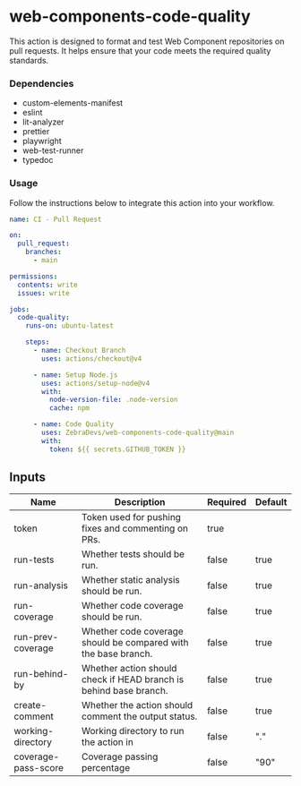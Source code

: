 # web-components-code-quality

This action is designed to format and test Web Component repositories on pull requests. It helps ensure that your code meets the required quality standards.

### Dependencies

- custom-elements-manifest
- eslint
- lit-analyzer
- prettier
- playwright
- web-test-runner
- typedoc

### Usage

Follow the instructions below to integrate this action into your workflow.

```yml
name: CI - Pull Request

on:
  pull_request:
    branches:
      - main

permissions:
  contents: write
  issues: write

jobs:
  code-quality:
    runs-on: ubuntu-latest

    steps:
      - name: Checkout Branch
        uses: actions/checkout@v4

      - name: Setup Node.js
        uses: actions/setup-node@v4
        with:
          node-version-file: .node-version
          cache: npm

      - name: Code Quality
        uses: ZebraDevs/web-components-code-quality@main
        with:
          token: ${{ secrets.GITHUB_TOKEN }}
```

## Inputs

| Name                | Description                                                       | Required | Default |
| ------------------- | ----------------------------------------------------------------- | -------- | ------- |
| token               | Token used for pushing fixes and commenting on PRs.               | true     |         |
| run-tests           | Whether tests should be run.                                      | false    | true    |
| run-analysis        | Whether static analysis should be run.                            | false    | true    |
| run-coverage        | Whether code coverage should be run.                              | false    | true    |
| run-prev-coverage   | Whether code coverage should be compared with the base branch.    | false    | true    |
| run-behind-by       | Whether action should check if HEAD branch is behind base branch. | false    | true    |
| create-comment      | Whether the action should comment the output status.              | false    | true    |
| working-directory   | Working directory to run the action in                            | false    | "."     |
| coverage-pass-score | Coverage passing percentage                                       | false    | "90"    |

